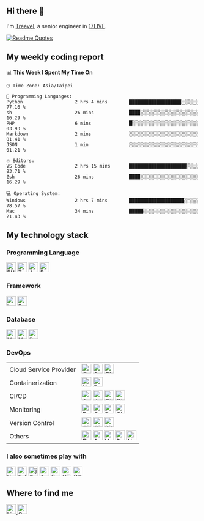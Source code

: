 ## Hi there 👋

I'm [Treevel](https://flowcv.com/resume/pe848csjrg), a senior engineer in [17LIVE](https://17.live/en).

[![Readme Quotes](https://quotes-github-readme.vercel.app/api?quote="Focus%20on%20the%20user%2C%20identify%20real%20needs%2C%20and%20pursue%20the%20authentic%20product."&type=horizontal&theme=monokai)](https://github.com/piyushsuthar/github-readme-quotes)

## My weekly coding report

<!--START_SECTION:waka-->
📊 **This Week I Spent My Time On** 

```text
🕑︎ Time Zone: Asia/Taipei

💬 Programming Languages: 
Python                   2 hrs 4 mins        ███████████████████░░░░░░   77.16 % 
sh                       26 mins             ████░░░░░░░░░░░░░░░░░░░░░   16.29 % 
PHP                      6 mins              █░░░░░░░░░░░░░░░░░░░░░░░░   03.93 % 
Markdown                 2 mins              ░░░░░░░░░░░░░░░░░░░░░░░░░   01.41 % 
JSON                     1 min               ░░░░░░░░░░░░░░░░░░░░░░░░░   01.21 % 

🔥 Editors: 
VS Code                  2 hrs 15 mins       █████████████████████░░░░   83.71 % 
Zsh                      26 mins             ████░░░░░░░░░░░░░░░░░░░░░   16.29 % 

💻 Operating System: 
Windows                  2 hrs 7 mins        ████████████████████░░░░░   78.57 % 
Mac                      34 mins             █████░░░░░░░░░░░░░░░░░░░░   21.43 % 
```


<!--END_SECTION:waka-->

## My technology stack

### Programming Language

<div>
  <img src="https://img.shields.io/badge/PHP-282C34?logo=php"               alt="PHP logo"        title="PHP"        height="25" />
  <img src="https://img.shields.io/badge/TypeScript-282C34?logo=typescript" alt="Typescript logo" title="Typescript" height="25" />
  <img src="https://img.shields.io/badge/JavaScript-282C34?logo=javascript" alt="JavaScript logo" title="JavaScript" height="25" />
  <img src="https://img.shields.io/badge/Python-282C34?logo=python"         alt="Python logo"     title="Python"     height="25" />
</div>

### Framework

<div>
  <img src="https://img.shields.io/badge/Laravel-282C34?logo=laravel" alt="Laravel logo" title="Laravel" height="25" />
  <img src="https://img.shields.io/badge/Express-282C34?logo=express" alt="Express logo" title="Express" height="25" />
</div>

### Database

<div>
  <img src="https://img.shields.io/badge/MySQL-282C34?logo=mysql&logoColor=E2E9F7" alt="MySQL logo"   title="MySQL"   height="25" />
  <img src="https://img.shields.io/badge/MongoDB-282C34?logo=mongodb"              alt="MongoDB logo" title="MongoDB" height="25" />
  <img src="https://img.shields.io/badge/Redis-282C34?logo=redis"                  alt="Redis logo"   title="Redis"   height="25" />
</div>

### DevOps

<table>
    <tr>
        <td>Cloud Service Provider</td>
        <td>
          <div>
            <img src="https://img.shields.io/badge/GCP-282C34?logo=googlecloud"         alt="GCP logo"        title="GCP"        height="25" />
            <img src="https://img.shields.io/badge/AWS-282C34?logo=amazonwebservices"   alt="AWS logo"        title="AWS"        height="25" />
            <img src="https://img.shields.io/badge/Cloudflare-282C34?logo=Cloudflare"   alt="Cloudflare logo" title="Cloudflare" height="25" />
          </div>
        </td>
    </tr>
    <tr>
        <td>Containerization</td>
        <td>
          <div>
            <img src="https://img.shields.io/badge/Kubernetes-282C34?logo=kubernetes" alt="Kubernetes logo" title="Kubernetes" height="25" />
            <img src="https://img.shields.io/badge/Docker-282C34?logo=docker"         alt="Docker logo"     title="Docker"     height="25" />
          </div>
        </td>
    </tr>
    <tr>
        <td>CI/CD</td>
        <td>
          <div>
            <img src="https://img.shields.io/badge/Argo-282C34?logo=argo"                    alt="Argo logo"           title="Argo"           height="25" />
            <img src="https://img.shields.io/badge/Jenkins-282C34?logo=jenkins"              alt="Jenkins logo"        title="Jenkins"        height="25" />
            <img src="https://img.shields.io/badge/CircleCI-282C34?logo=circleci"            alt="CircleCI logo"       title="CircleCI"       height="25" />
            <img src="https://img.shields.io/badge/GitHub_Actions-282C34?logo=githubactions" alt="GitHub Actions logo" title="GitHub Actions" height="25" />
          </div>
        </td>
    </tr>
      <tr>
        <td>Monitoring</td>
        <td>
          <div>
            <img src="https://img.shields.io/badge/Datadog-282C34?logo=datadog&logoColor=white" alt="Datadog logo"          title="Datadog"          height="25" />
            <img src="https://img.shields.io/badge/Garafana-282C34?logo=grafana"                alt="Garafana logo"         title="Garafana"         height="25" />
            <img src="https://img.shields.io/badge/Prometheus-282C34?logo=prometheus"           alt="Prometheus logo"       title="Prometheus"       height="25" />
            <img src="https://img.shields.io/badge/Cloud_Monitoring-282C34?logo=googlecloud"    alt="Cloud Monitoring logo" title="Cloud Monitoring" height="25" />
          </div>
        </td>
    </tr>
      <tr>
        <td>Version Control</td>
        <td>
          <div>
            <img src="https://img.shields.io/badge/Git-282C34?logo=git"             alt="Git logo"       title="Git"       height="25" />
            <img src="https://img.shields.io/badge/GitHub-282C34?logo=github"       alt="GitHub logo"    title="GitHub"    height="25" />
            <img src="https://img.shields.io/badge/Bitbucket-282C34?logo=bitbucket" alt="Bitbucket logo" title="Bitbucket" height="25" />
          </div>
        </td>
    </tr>
      <tr>
        <td>Others</td>
        <td>
          <div>
            <img src="https://img.shields.io/badge/Elastic Stack-282C34?logo=elasticstack" alt="Elastic stack logo" title="Elastic Stack" height="25" />
            <img src="https://img.shields.io/badge/Ansible-282C34?logo=ansible"            alt="Ansible logo"       title="Ansible"       height="25" />
            <img src="https://img.shields.io/badge/Vault-282C34?logo=vault"                alt="Vault logo"         title="Vault"         height="25" />
            <img src="https://img.shields.io/badge/RabbitMQ-282C34?logo=rabbitmq"          alt="RabbitMQ logo"      title="RabbitMQ"      height="25" />
            <img src="https://img.shields.io/badge/Nginx-282C34?logo=nginx"                alt="Nginx logo"         title="Nginx"         height="25" />
          </div>
        </td>
    </tr>
</table>

### I also sometimes play with

<div>
  <img src="https://img.shields.io/badge/Vue.js-282C34?logo=vuedotjs"     alt="Vue.js logo"    title="Vue.js"    height="25" />
  <img src="https://img.shields.io/badge/Selenium-282C34?logo=selenium"   alt="Selenium logo"  title="Selenium"  height="25" />
  <img src="https://img.shields.io/badge/jQuery-282C34?logo=jquery"       alt="jQuery logo"    title="jQuery"    height="25" />
  <img src="https://img.shields.io/badge/AngularJS-282C34?logo=angular"   alt="Angular logo"   title="Angular"   height="25" />
  <img src="https://img.shields.io/badge/Bootstrap-282C34?logo=bootstrap" alt="Bootstrap logo" title="Bootstrap" height="25" />
  <img src="https://img.shields.io/badge/HTML-282C34?logo=html5"          alt="HTML logo"      title="HTML"      height="25" />
  <img src="https://img.shields.io/badge/CSS-282C34?logo=css3"            alt="CSS logo"       title="CSS"       height="25" />
</div>

## Where to find me

<div>
  <a href="https://www.linkedin.com/in/treevel">
    <img src="https://img.shields.io/badge/Linkedin-282C34?logo=linkedin" alt="Linkedin logo" title="Linkedin" height="25" />
  </a>
  <a href="mailto:treevel.github@gmail.com">
    <img src="https://img.shields.io/badge/Gmail-282C34?logo=gmail" alt="Gmail logo" title="Gmail" height="25" />
  </a>
</div>
